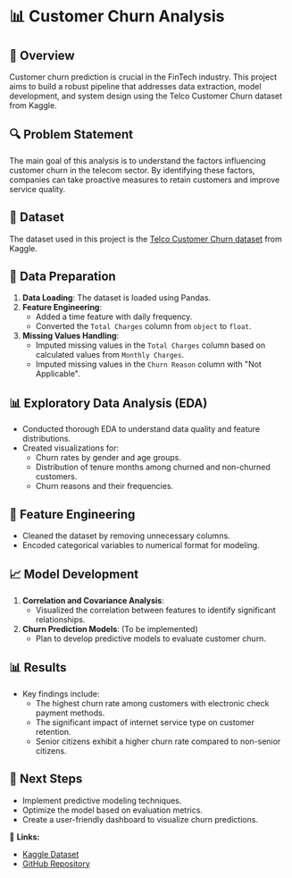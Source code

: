 # 📊 Customer Churn Analysis 
## 📖 Overview
Customer churn prediction is crucial in the FinTech industry. This project aims to build a robust pipeline that addresses data extraction, model development, and system design using the Telco Customer Churn dataset from Kaggle.

## 🔍 Problem Statement
The main goal of this analysis is to understand the factors influencing customer churn in the telecom sector. By identifying these factors, companies can take proactive measures to retain customers and improve service quality.

## 📁 Dataset
The dataset used in this project is the [Telco Customer Churn dataset](https://www.kaggle.com/datasets/yeanzc/telco-customer-churn-ibm-dataset?select=Telco_customer_churn.xlsx) from Kaggle.

## 🔧 Data Preparation
1. **Data Loading**: The dataset is loaded using Pandas.
2. **Feature Engineering**: 
   - Added a time feature with daily frequency.
   - Converted the `Total Charges` column from `object` to `float`.
3. **Missing Values Handling**: 
   - Imputed missing values in the `Total Charges` column based on calculated values from `Monthly Charges`.
   - Imputed missing values in the `Churn Reason` column with "Not Applicable".

## 📊 Exploratory Data Analysis (EDA)
- Conducted thorough EDA to understand data quality and feature distributions.
- Created visualizations for:
  - Churn rates by gender and age groups.
  - Distribution of tenure months among churned and non-churned customers.
  - Churn reasons and their frequencies.

## 🔄 Feature Engineering
- Cleaned the dataset by removing unnecessary columns.
- Encoded categorical variables to numerical format for modeling.

## 📈 Model Development
1. **Correlation and Covariance Analysis**: 
   - Visualized the correlation between features to identify significant relationships.
2. **Churn Prediction Models**: (To be implemented)
   - Plan to develop predictive models to evaluate customer churn.

## 📊 Results
- Key findings include:
  - The highest churn rate among customers with electronic check payment methods.
  - The significant impact of internet service type on customer retention.
  - Senior citizens exhibit a higher churn rate compared to non-senior citizens.

## 🚀 Next Steps
- Implement predictive modeling techniques.
- Optimize the model based on evaluation metrics.
- Create a user-friendly dashboard to visualize churn predictions.

🔗 **Links:**
- [Kaggle Dataset](https://www.kaggle.com/datasets/yeanzc/telco-customer-churn-ibm-dataset?select=Telco_customer_churn.xlsx)
- [GitHub Repository](https://github.com/sanjanachitragar/Churn_Analysis)
